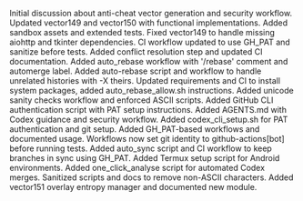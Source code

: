 Initial discussion about anti-cheat vector generation and security workflow.
Updated vector149 and vector150 with functional implementations. Added sandbox assets and extended tests.
Fixed vector149 to handle missing aiohttp and tkinter dependencies.
CI workflow updated to use GH_PAT and sanitize before tests.
Added conflict resolution step and updated CI documentation.
Added auto_rebase workflow with '/rebase' comment and automerge label.
Added auto-rebase script and workflow to handle unrelated histories with -X theirs.
Updated requirements and CI to install system packages, added auto_rebase_allow.sh instructions.
Added unicode sanity checks workflow and enforced ASCII scripts.
Added GitHub CLI authentication script with PAT setup instructions.
Added AGENTS.md with Codex guidance and security workflow.
Added codex_cli_setup.sh for PAT authentication and git setup.
Added GH_PAT-based workflows and documented usage.
Workflows now set git identity to github-actions[bot] before running tests.
Added auto_sync script and CI workflow to keep branches in sync using GH_PAT.
Added Termux setup script for Android environments.
Added one_click_analyse script for automated Codex merges.
Sanitized scripts and docs to remove non-ASCII characters.
Added vector151 overlay entropy manager and documented new module.
